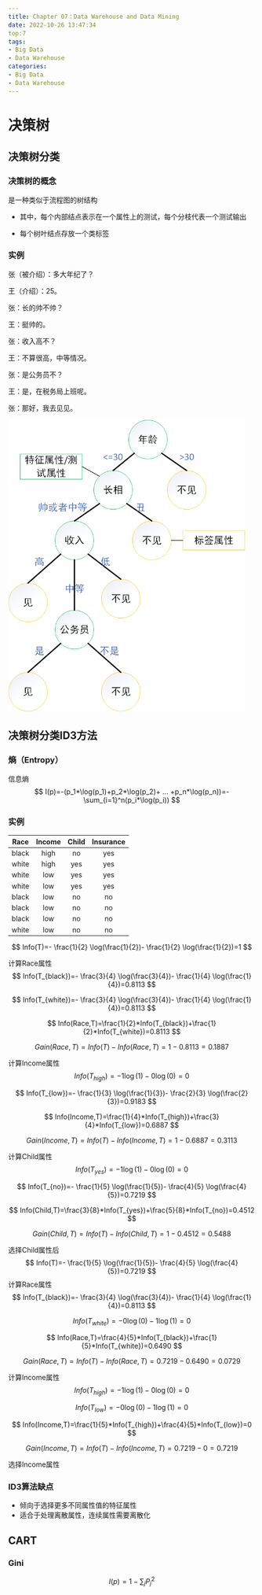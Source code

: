 ```yaml
---
title: Chapter 07：Data Warehouse and Data Mining
date: 2022-10-26 13:47:34
top:7
tags:
- Big Data
- Data Warehouse
categories:
- Big Data
- Data Warehouse
---
```


# 决策树

## 决策树分类

### 决策树的概念

是一种类似于流程图的树结构

- 其中，每个内部结点表示在一个属性上的测试，每个分枝代表一个测试输出

- 每个树叶结点存放一个类标签

### 实例

张（被介绍）：多大年纪了？

王（介绍）：25。

张：长的帅不帅？

王：挺帅的。

张：收入高不？

王：不算很高，中等情况。

张：是公务员不？

王：是，在税务局上班呢。

张：那好，我去见见。

<img src="../images/DataMining/image-20221026141318967.png" alt="image-20221026141318967" style="zoom: 67%;" />

## 决策树分类ID3方法

### 熵（Entropy）

信息熵
$$
I(p)=-(p_1*\log(p_1)+p_2*\log(p_2)+ ... +p_n*\log(p_n))=-\sum_{i=1}^n(p_i*\log(p_i))
$$

### 实例

| Race  | Income | Child | Insurance |
| :---: | :----: | :---: | :-------: |
| black |  high  |  no   |    yes    |
| white |  high  |  yes  |    yes    |
| white |  low   |  yes  |    yes    |
| white |  low   |  yes  |    yes    |
| black |  low   |  no   |    no     |
| black |  low   |  no   |    no     |
| black |  low   |  no   |    no     |
| white |  low   |  no   |    no     |

$$
Info(T)=- \frac{1}{2} \log(\frac{1}{2})- \frac{1}{2} \log(\frac{1}{2})=1
$$

计算Race属性
$$
Info(T_{black})=- \frac{3}{4} \log(\frac{3}{4})- \frac{1}{4} \log(\frac{1}{4})=0.8113
$$

$$
Info(T_{white})=- \frac{3}{4} \log(\frac{3}{4})- \frac{1}{4} \log(\frac{1}{4})=0.8113
$$

$$
Info(Race,T)=\frac{1}{2}*Info(T_{black})+\frac{1}{2}*Info(T_{white})=0.8113
$$

$$
Gain(Race,T)=Info(T)-Info(Race,T)=1-0.8113=0.1887
$$

计算Income属性
$$
Info(T_{high})=- 1 \log(1)- 0 \log(0)=0
$$

$$
Info(T_{low})=- \frac{1}{3} \log(\frac{1}{3})- \frac{2}{3} \log(\frac{2}{3})=0.9183
$$

$$
Info(Income,T)=\frac{1}{4}*Info(T_{high})+\frac{3}{4}*Info(T_{low})=0.6887
$$

$$
Gain(Income,T)=Info(T)-Info(Income,T)=1-0.6887=0.3113
$$

计算Child属性
$$
Info(T_{yes})=- 1 \log(1)- 0 \log(0)=0
$$

$$
Info(T_{no})=- \frac{1}{5} \log(\frac{1}{5})- \frac{4}{5} \log(\frac{4}{5})=0.7219
$$

$$
Info(Child,T)=\frac{3}{8}*Info(T_{yes})+\frac{5}{8}*Info(T_{no})=0.4512
$$

$$
Gain(Child,T)=Info(T)-Info(Child,T)=1-0.4512=0.5488
$$



选择Child属性后
$$
Info(T)=- \frac{1}{5} \log(\frac{1}{5})- \frac{4}{5} \log(\frac{4}{5})=0.7219
$$
计算Race属性
$$
Info(T_{black})=- \frac{3}{4} \log(\frac{3}{4})- \frac{1}{4} \log(\frac{1}{4})=0.8113
$$

$$
Info(T_{white})=- 0 \log(0)- 1 \log(1)=0
$$

$$
Info(Race,T)=\frac{4}{5}*Info(T_{black})+\frac{1}{5}*Info(T_{white})=0.6490
$$

$$
Gain(Race,T)=Info(T)-Info(Race,T)=0.7219-0.6490=0.0729
$$

计算Income属性
$$
Info(T_{high})=- 1 \log(1)- 0 \log(0)=0
$$

$$
Info(T_{low})=- 0 \log(0)- 1 \log(1)=0
$$

$$
Info(Income,T)=\frac{1}{5}*Info(T_{high})+\frac{4}{5}*Info(T_{low})=0
$$

$$
Gain(Income,T)=Info(T)-Info(Income,T)=0.7219-0=0.7219
$$

选择Income属性



### ID3算法缺点

- 倾向于选择更多不同属性值的特征属性
- 适合于处理离散属性，连续属性需要离散化



## CART

### Gini

$$
I(p)=1-\sum_jP_j^2
$$

